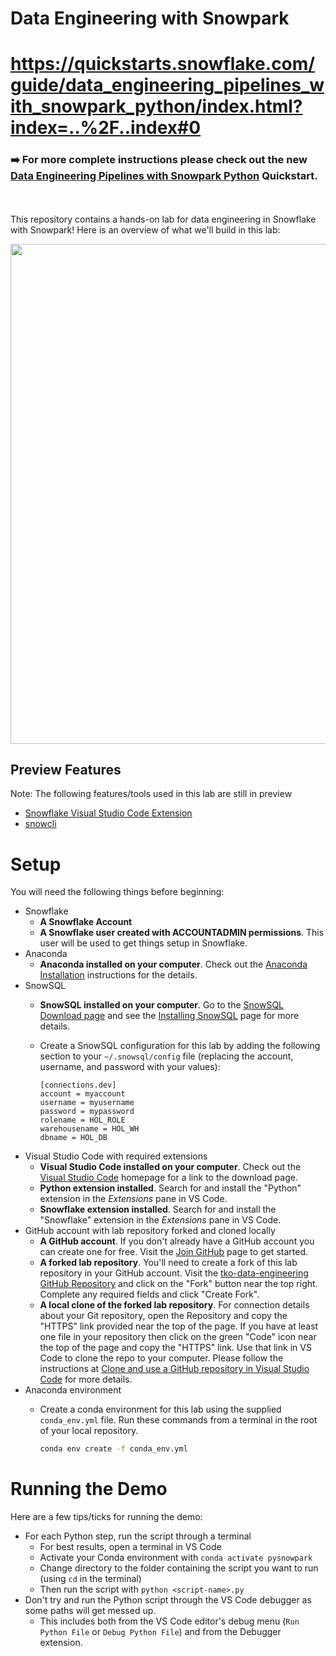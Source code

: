 # Data Engineering with Snowpark  
# https://quickstarts.snowflake.com/guide/data_engineering_pipelines_with_snowpark_python/index.html?index=..%2F..index#0

### ➡️ For more complete instructions please check out the new [Data Engineering Pipelines with Snowpark Python](https://quickstarts.snowflake.com/guide/data_engineering_pipelines_with_snowpark_python/index.html?index=..%2F..index#0) Quickstart.

<br /><br />
This repository contains a hands-on lab for data engineering in Snowflake with Snowpark! Here is an overview of what we'll build in this lab:

<img src="images/demo_overview.png" width=800px>

## Preview Features
Note: The following features/tools used in this lab are still in preview
* [Snowflake Visual Studio Code Extension](https://marketplace.visualstudio.com/items?itemName=snowflake.snowflake-vsc)
* [snowcli](https://github.com/Snowflake-Labs/snowcli)


# Setup
You will need the following things before beginning:

* Snowflake
    * **A Snowflake Account**
    * **A Snowflake user created with ACCOUNTADMIN permissions**. This user will be used to get things setup in Snowflake.
* Anaconda
    * **Anaconda installed on your computer**. Check out the [Anaconda Installation](https://docs.anaconda.com/anaconda/install/) instructions for the details.
* SnowSQL
    * **SnowSQL installed on your computer**. Go to the [SnowSQL Download page](https://developers.snowflake.com/snowsql/) and see the [Installing SnowSQL](https://docs.snowflake.com/en/user-guide/snowsql-install-config.html) page for more details.
    * Create a SnowSQL configuration for this lab by adding the following section to your `~/.snowsql/config` file (replacing the account, username, and password with your values):

        ```
        [connections.dev]
        account = myaccount
        username = myusername
        password = mypassword
        rolename = HOL_ROLE
        warehousename = HOL_WH
        dbname = HOL_DB
        ```
* Visual Studio Code with required extensions
    * **Visual Studio Code installed on your computer**. Check out the [Visual Studio Code](https://code.visualstudio.com/) homepage for a link to the download page.
    * **Python extension installed**. Search for and install the "Python" extension in the *Extensions* pane in VS Code.
    * **Snowflake extension installed**. Search for and install the "Snowflake" extension in the *Extensions* pane in VS Code.
* GitHub account with lab repository forked and cloned locally
    * **A GitHub account**. If you don't already have a GitHub account you can create one for free. Visit the [Join GitHub](https://github.com/signup) page to get started.
    * **A forked lab repository**. You'll need to create a fork of this lab repository in your GitHub account. Visit the [tko-data-engineering GitHub Repository](https://github.com/sfc-gh-jhansen/tko-data-engineering) and click on the "Fork" button near the top right. Complete any required fields and click "Create Fork".
    * **A local clone of the forked lab repository**. For connection details about your Git repository, open the Repository and copy the "HTTPS" link provided near the top of the page. If you have at least one file in your repository then click on the green "Code" icon near the top of the page and copy the "HTTPS" link. Use that link in VS Code to clone the repo to your computer. Please follow the instructions at [Clone and use a GitHub repository in Visual Studio Code](https://learn.microsoft.com/en-us/azure/developer/javascript/how-to/with-visual-studio-code/clone-github-repository) for more details.
* Anaconda environment
    * Create a conda environment for this lab using the supplied `conda_env.yml` file. Run these commands from a terminal in the root of your local repository.

        ```bash
        conda env create -f conda_env.yml
        ```

# Running the Demo
Here are a few tips/ticks for running the demo:

* For each Python step, run the script through a terminal
    * For best results, open a terminal in VS Code
    * Activate your Conda environment with `conda activate pysnowpark`
    * Change directory to the folder containing the script you want to run (using `cd` in the terminal)
    * Then run the script with `python <script-name>.py`
* Don't try and run the Python script through the VS Code debugger as some paths will get messed up.
    * This includes both from the VS Code editor's debug menu (`Run Python File` or `Debug Python File`) and from the Debugger extension.
